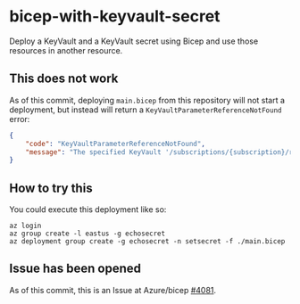 # bicep-with-keyvault-secret
Deploy a KeyVault and a KeyVault secret using Bicep and use those resources in another resource.

## This does not work

As of this commit, deploying `main.bicep` from this repository will not start a deployment, but instead will return a `KeyVaultParameterReferenceNotFound` error:

```json
{
    "code": "KeyVaultParameterReferenceNotFound",
    "message": "The specified KeyVault '/subscriptions/{subscription}/resourceGroups/{resource group}/providers/Microsoft.KeyVault/vaults/{key vault}' could not be found. Please see https://aka.ms/arm-keyvault for usage details."
}
```

## How to try this

You could execute this deployment like so:

```plaintext
az login
az group create -l eastus -g echosecret
az deployment group create -g echosecret -n setsecret -f ./main.bicep
```

## Issue has been opened

As of this commit, this is an Issue at Azure/bicep [#4081](https://github.com/Azure/bicep/issues/4081).

